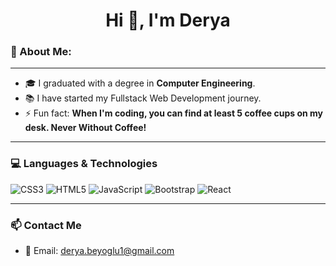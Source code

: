 <h1 align="center">Hi 👋, I'm Derya</h1>
<h3 align="left">💫 About Me:</h3>

---

- 🎓 I graduated with a degree in **Computer Engineering**.
- 📚 I have started my Fullstack Web Development journey.
- ⚡ Fun fact: **When I'm coding, you can find at least 5 coffee cups on my desk. Never Without Coffee!**

---

<h3 align="left">💻 Languages & Technologies</h3>

![CSS3](https://img.shields.io/badge/css3-%231572B6.svg?style=for-the-badge&logo=css3&logoColor=white) ![HTML5](https://img.shields.io/badge/html5-%23E34F26.svg?style=for-the-badge&logo=html5&logoColor=white) ![JavaScript](https://img.shields.io/badge/javascript-%23323330.svg?style=for-the-badge&logo=javascript&logoColor=%23F7DF1E) ![Bootstrap](https://img.shields.io/badge/bootstrap-%238511FA.svg?style=for-the-badge&logo=bootstrap&logoColor=white) ![React](https://img.shields.io/badge/react-%2320232a.svg?style=for-the-badge&logo=react&logoColor=%2361DAFB)

---

<h3 align="left">📫 Contact Me</h3>

- 📧 Email: [derya.beyoglu1@gmail.com](mailto:derya.beyoglu1@gmail.com)
